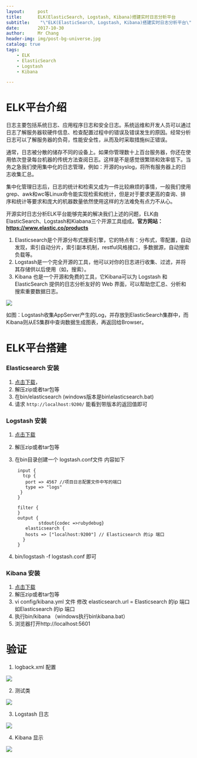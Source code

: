 ```yaml
---
layout:     post
title:     	ELK(ElasticSearch, Logstash, Kibana)搭建实时日志分析平台
subtitle:    "\"ELK(ElasticSearch, Logstash, Kibana)搭建实时日志分析平台\""
date:       2017-10-30
author:     Mr Chang
header-img: img/post-bg-universe.jpg
catalog: true
tags:
    - ELK
    - ElasticSearch
    - Logstash
    - Kibana

---
```


# ELK平台介绍

日志主要包括系统日志、应用程序日志和安全日志。系统运维和开发人员可以通过日志了解服务器软硬件信息、检查配置过程中的错误及错误发生的原因。经常分析日志可以了解服务器的负荷，性能安全性，从而及时采取措施纠正错误。

通常，日志被分散的储存不同的设备上。如果你管理数十上百台服务器，你还在使用依次登录每台机器的传统方法查阅日志。这样是不是感觉很繁琐和效率低下。当务之急我们使用集中化的日志管理，例如：开源的syslog，将所有服务器上的日志收集汇总。

集中化管理日志后，日志的统计和检索又成为一件比较麻烦的事情，一般我们使用grep、awk和wc等Linux命令能实现检索和统计，但是对于要求更高的查询、排序和统计等要求和庞大的机器数量依然使用这样的方法难免有点力不从心。


开源实时日志分析ELK平台能够完美的解决我们上述的问题，ELK由ElasticSearch、Logstash和Kiabana三个开源工具组成。**官方网站：https://www.elastic.co/products**


1. Elasticsearch是个开源分布式搜索引擎，它的特点有：分布式，零配置，自动发现，索引自动分片，索引副本机制，restful风格接口，多数据源，自动搜索负载等。
2. Logstash是一个完全开源的工具，他可以对你的日志进行收集、过滤，并将其存储供以后使用（如，搜索）。
3. Kibana 也是一个开源和免费的工具，它Kibana可以为 Logstash 和 ElasticSearch 提供的日志分析友好的 Web 界面，可以帮助您汇总、分析和搜索重要数据日志。

![](http://cdn-blog.jetbrains.org.cn/17-10-30/89030989.jpg)

如图：Logstash收集AppServer产生的Log，并存放到ElasticSearch集群中，而Kibana则从ES集群中查询数据生成图表，再返回给Browser。


# ELK平台搭建

### Elasticsearch 安装

1. [点击下载](https://www.elastic.co/cn/downloads/elasticsearch)，
2. 解压zip或者tar包等
3. 在bin/elasticsearch (windows版本是bin\elasticsearch.bat)
4. 请求 `http://localhost:9200/` 能看到带版本的返回值即可

### Logstash 安装

1. [点击下载](https://www.elastic.co/cn/downloads/logstash)
2. 解压zip或者tar包等
3. 在bin目录创建一个 logstash.conf文件 内容如下

		input {
		  tcp {
		   port => 4567 //项目日志配置文件中写的端口
		   type => "logs" 
		 }
		}
		
		filter {
		}
		output {
		        stdout{codec =>rubydebug}
		   elasticsearch {
		   hosts => ["localhost:9200"] // Elasticsearch 的ip 端口
		  }
		}
4. bin/logstash -f logstash.conf 即可

### Kibana 安装

1. [点击下载](https://www.elastic.co/cn/downloads/kibana)
2. 解压zip或者tar包等
3. vi config/kibana.yml 文件  修改 elasticsearch.url = Elasticsearch 的ip 端口 如Elasticsearch 的ip 端口
4. 执行bin/kibana （windows执行bin\kibana.bat）
5. 浏览器打开http://localhost:5601

# 验证

1. logback.xml 配置

![](http://cdn-blog.jetbrains.org.cn/17-10-30/50241995.jpg)

2. 测试类

![](http://cdn-blog.jetbrains.org.cn/17-10-30/5406510.jpg)

3. Logstash 日志

![](http://cdn-blog.jetbrains.org.cn/17-10-30/65094921.jpg)

4. Kibana 显示

![](http://cdn-blog.jetbrains.org.cn/17-10-30/12298904.jpg)


